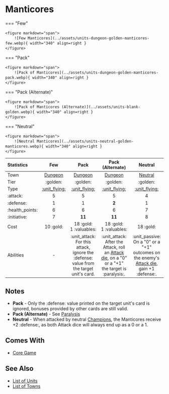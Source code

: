 # Manticores

=== "Few"

    <figure markdown="span">
        ![Few Manticores](../assets/units-dungeon-golden-manticores-few.webp){ width="340" align=right }
    </figure>

=== "Pack"

    <figure markdown="span">
        ![Pack of Manticores](../assets/units-dungeon-golden-manticores-pack.webp){ width="340" align=right }
    </figure>

=== "Pack (Alternate)"

    <figure markdown="span">
        ![Pack of Manticores (Alternate)](../assets/units-blank-golden.webp){ width="340" align=right }
    </figure>

=== "Neutral"

    <figure markdown="span">
        ![Neutral Manticores](../assets/units-neutral-golden-manticores.webp){ width="340" align=right }
    </figure>


| Statistics | Few | Pack | Pack (Alternate) | Neutral |
| :--- | :---: | :---: | :---: | :---: |
| Town | [Dungeon](../towns/dungeon.md) | [Dungeon](../towns/dungeon.md) | [Dungeon](../towns/dungeon.md) | [Neutral](../towns/neutral.md) |
| Tier | :golden: | :golden: | :golden: | :golden: |
| Type | [:unit_flying:](../keywords/flying_unit.md) | [:unit_flying:](../keywords/flying_unit.md) | [:unit_flying:](../keywords/flying_unit.md) | [:unit_flying:](../keywords/flying_unit.md) |
| :attack: | 5 | 5 | 5 | 4 |
| :defense: | 1 | 1 | **2** | 1 |
| :health_points: | 6 | 6 | 6 | 7 |
| :initiative: | 7 | **11** | **11** | 8 |
| Cost | 10 :gold: | 18 :gold:<br>1 :valuables: | 18 :gold:<br>1 :valuables: | 18 :gold: |
| Abilities | - | :unit_attack: For this attack, ignore the :defense: value from the target unit's card. | :unit_attack: After the Attack, roll an [Attack die](../dice.md#attack-die), on a "0" or a "+1" the target is :paralysis:. | :unit_passive: On a "0" or a "+1" outcomes on the enemy's [Attack die](../dice.md#attack-die), gain +1 :defense:. |


## Notes

- **Pack** - Only the :defense: value printed on the target unit's card is ignored, bonuses provided by other cards are still valid.
- **Pack (Alternate)** - See [Paralysis](../keywords/paralysis.md)
- **Neutral** - When attacked by neutral [Champions](champions.md), the Manticores receive +2 :defense:, as both Attack dice will always end up as a 0 or a 1.


## Comes With

- [Core Game](../content/core_game.md)


## See Also

- [List of Units](index.md)
- [List of Towns](../towns/index.md)